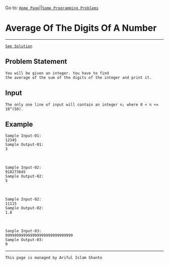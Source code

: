 Go to: [`Home Page`](https://shanto-swe029.github.io/)||[`Some Programming Problems`](https://shanto-swe029.github.io/programmingproblems)

# Average Of The Digits Of A Number

***

[`See Solution`](htttps://shanto-swe029.github.io/programmingproblem/averageofdigits/solution)

## Problem Statement

    You will be given an integer. You have to find
    the average of the sum of the digits of the integer and print it.

## Input

    The only one line of input will contain an integer n; where 0 < n <= 10^(50).

## Example

    Sample Input-01:
    12345
    Sample Output-01:
    3

<br>

    Sample Input-02:
    918273645
    Sample Output-02:
    5

<br>

    Sample Input-02:
    11115
    Sample Output-02:
    1.8

<br>

    Sanple Input-03:
    999999999999999999999999999999
    Sample Output-03:
    9
    
***

`This page is managed by Ariful Islam Shanto`

